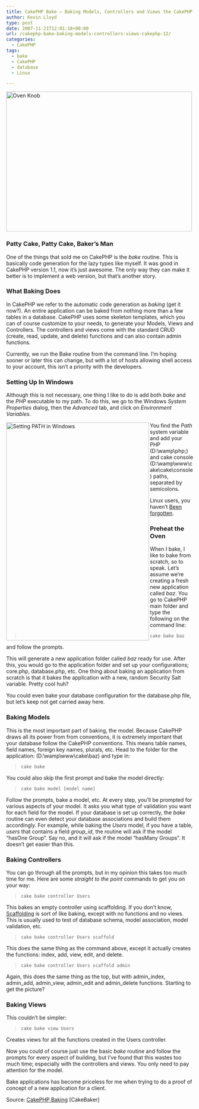 ```yaml
---
title: CakePHP Bake – Baking Models, Controllers and Views the CakePHP 1.2 Way
author: Kevin Lloyd
type: post
date: 2007-11-21T12:01:18+00:00
url: /cakephp-bake-baking-models-controllers-views-cakephp-12/
categories:
  - CakePHP
tags:
  - bake
  - CakePHP
  - database
  - Linux

---
```

<img class="imageframe" src="/wp-content/uploads/oven-knob2.jpg" alt="Oven Knob" width="500" height="375" />

### Patty Cake, Patty Cake, Baker&#8217;s Man

One of the things that sold me on CakePHP is the _bake_ routine. This is basically code generation for the lazy types like myself. It was good in CakePHP version 1.1, now it&#8217;s just awesome. The only way they can make it better is to implement a web version, but that&#8217;s another story.

### What Baking Does

In CakePHP we refer to the automatic code generation as _baking_ (get it now?). An entire application can be baked from nothing more than a few tables in a database. CakePHP uses some skeleton templates, which you can of course customize to your needs, to generate your Models, Views and Controllers. The controllers and views come with the standard CRUD (create, read, update, and delete) functions and can also contain admin functions.

Currently, we run the Bake routine from the command line. I&#8217;m hoping sooner or later this can change, but with a lot of hosts allowing shell access to your account, this isn&#8217;t a priority with the developers.

### Setting Up In Windows

Although this is not necessary, one thing I like to do is add both _bake_ and the _PHP_ executable to my path. To do this, we go to the Windows _System Properties_ dialog, then the _Advanced_ tab, and click on _Environment Variables_.

<img class="imageframe" src="/wp-content/uploads/system-variables.png" alt="Setting PATH in Windows" width="384" height="585" align="left" />

You find the _Path_ system variable and add your PHP (D:\wamp\php;) and cake console (D:\wamp\www\cake\cake\console) paths, separated by semicolons.

Linux users, you haven&#8217;t [Been forgotten][1].

### Preheat the Oven

When I bake, I like to bake from scratch, so to speak. Let&#8217;s assume we&#8217;re creating a fresh new application called _baz_. You go to CakePHP main folder and type the following on the command line:

> `cake bake baz`

and follow the prompts.

This will generate a new application folder called _baz_ ready for use. After this, you would go to the application folder and set up your configurations; core.php, database.php, etc. One thing about baking an application from scratch is that it bakes the application with a new, random Security Salt variable. Pretty cool huh?

You could even bake your database configuration for the database.php file, but let&#8217;s keep not get carried away here.

### Baking Models

This is the most important part of baking, the model. Because CakePHP draws all its power from from conventions, it is extremely important that your database follow the CakePHP conventions. This means table names, field names, foreign key names, plurals, etc. Head to the folder for the application: (D:\wamp\www\cake\baz) and type in:

> `cake bake`

You could also skip the first prompt and bake the model directly:

> `cake bake model [model name]`

Follow the prompts, bake a model, etc. At every step, you&#8217;ll be prompted for various aspects of your model. It asks you what type of validation you want for each field for the model. If your database is set up correctly, the _bake_ routine can even detect your database associations and build them accordingly. For example, while baking the _Users_ model, if you have a table, _users_ that contains a field _group_id_, the routine will ask if the model &#8220;hasOne Group&#8221;. Say no, and it will ask if the model &#8220;hasMany Groups&#8221;. It doesn&#8217;t get easier than this.

### Baking Controllers

You can go through all the prompts, but in my opinion this takes too much time for me. Here are some _straight to the point_ commands to get you on your way:

> `cake bake controller Users`

This bakes an empty controller using scaffolding. If you don&#8217;t know, [Scaffolding][2] is sort of like baking, except with no functions and no views. This is usually used to test of database schema, model association, model validation, etc.

> `cake bake controller Users scaffold`

This does the same thing as the command above, except it actually creates the functions: index, add, view, edit, and delete.

> `cake bake controller Users scaffold admin`

Again, this does the same thing as the top, but with admin\_index, admin\_add, admin\_view, admin\_edit and admin_delete functions. Starting to get the picture?

### Baking Views

This couldn&#8217;t be simpler:

> `cake bake view Users`

Creates views for all the functions created in the Users controller.

Now you could of course just use the basic _bake_ routine and follow the prompts for every aspect of building, but I&#8217;ve found that this wastes too much time; especially with the controllers and views. You only need to pay attention for the model.

Bake applications has become priceless for me when trying to do a proof of concept of a new application for a client.

Source: [CakePHP Baking][3] [CakeBaker]

 [1]: http://www.troubleshooters.com/linux/prepostpath.htm
 [2]: http://manual.cakephp.org/chapter/scaffolding
 [3]: http://cakebaker.42dh.com/tags/bake/